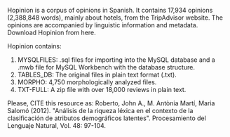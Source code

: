 Hopinion is a corpus of opinions in Spanish. It contains 17,934 opinions (2,388,848 words), mainly about hotels, from the TripAdvisor website. The opinions are accompanied by linguistic information and metadata. Download Hopinion from here.

Hopinion contains:
1. MYSQLFILES: .sql files for importing into the MySQL database and a .mwb file for MySQL Workbench with the database structure.
2. TABLES_DB: The original files in plain text format (.txt).
3. MORPHO: 4,750 morphologically analyzed files.
4. TXT-FULL: A zip file with over 18,000 reviews in plain text.

Please, CITE this resource as:
Roberto, John A., M. Antònia Martí, Maria Salomó (2012). "Análisis de la riqueza léxica en el contexto de la clasificación de atributos demográficos latentes". Procesamiento del Lenguaje Natural, Vol. 48: 97-104.
